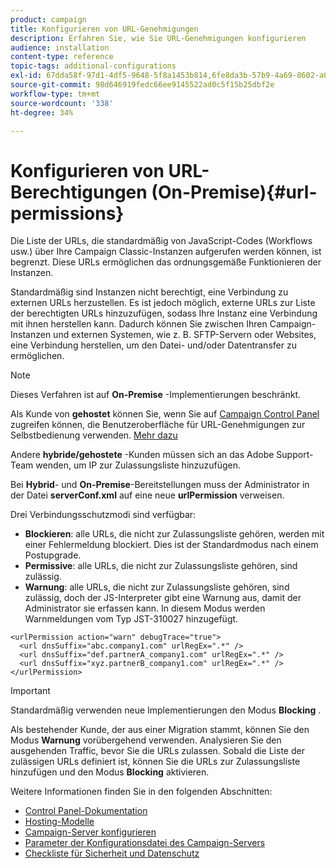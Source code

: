 ```yaml
---
product: campaign
title: Konfigurieren von URL-Genehmigungen
description: Erfahren Sie, wie Sie URL-Genehmigungen konfigurieren
audience: installation
content-type: reference
topic-tags: additional-configurations
exl-id: 67dda58f-97d1-4df5-9648-5f8a1453b814,6fe8da3b-57b9-4a69-8602-a03993630b27
source-git-commit: 98d646919fedc66ee9145522ad0c5f15b25dbf2e
workflow-type: tm+mt
source-wordcount: '338'
ht-degree: 34%

---
```


# Konfigurieren von URL-Berechtigungen (On-Premise){#url-permissions}

Die Liste der URLs, die standardmäßig von JavaScript-Codes (Workflows usw.) über Ihre Campaign Classic-Instanzen aufgerufen werden können, ist begrenzt. Diese URLs ermöglichen das ordnungsgemäße Funktionieren der Instanzen.

Standardmäßig sind Instanzen nicht berechtigt, eine Verbindung zu externen URLs herzustellen. Es ist jedoch möglich, externe URLs zur Liste der berechtigten URLs hinzuzufügen, sodass Ihre Instanz eine Verbindung mit ihnen herstellen kann. Dadurch können Sie zwischen Ihren Campaign-Instanzen und externen Systemen, wie z. B. SFTP-Servern oder Websites, eine Verbindung herstellen, um den Datei- und/oder Datentransfer zu ermöglichen.

>[!NOTE]
>
>Dieses Verfahren ist auf **On-Premise** -Implementierungen beschränkt.
>
>Als Kunde von **gehostet** können Sie, wenn Sie auf [Campaign Control Panel](https://experienceleague.adobe.com/docs/control-panel/using/control-panel-home.html?lang=de) zugreifen können, die Benutzeroberfläche für URL-Genehmigungen zur Selbstbedienung verwenden. [Mehr dazu](https://experienceleague.adobe.com/docs/control-panel/using/instances-settings/url-permissions.html?lang=de)
>
>Andere **hybride/gehostete** -Kunden müssen sich an das Adobe Support-Team wenden, um IP zur Zulassungsliste hinzuzufügen.


Bei **Hybrid**- und **On-Premise**-Bereitstellungen muss der Administrator in der Datei **serverConf.xml** auf eine neue **urlPermission** verweisen.


Drei Verbindungsschutzmodi sind verfügbar:

* **Blockieren**: alle URLs, die nicht zur Zulassungsliste gehören, werden mit einer Fehlermeldung blockiert. Dies ist der Standardmodus nach einem Postupgrade.
* **Permissive**: alle URLs, die nicht zur Zulassungsliste gehören, sind zulässig.
* **Warnung**: alle URLs, die nicht zur Zulassungsliste gehören, sind zulässig, doch der JS-Interpreter gibt eine Warnung aus, damit der Administrator sie erfassen kann. In diesem Modus werden Warnmeldungen vom Typ JST-310027 hinzugefügt.

```
<urlPermission action="warn" debugTrace="true">
  <url dnsSuffix="abc.company1.com" urlRegEx=".*" />
  <url dnsSuffix="def.partnerA_company1.com" urlRegEx=".*" />
  <url dnsSuffix="xyz.partnerB_company1.com" urlRegEx=".*" />
</urlPermission>
```

>[!IMPORTANT]
>
>Standardmäßig verwenden neue Implementierungen den Modus **Blocking** .
>
>Als bestehender Kunde, der aus einer Migration stammt, können Sie den Modus **Warnung** vorübergehend verwenden. Analysieren Sie den ausgehenden Traffic, bevor Sie die URLs zulassen. Sobald die Liste der zulässigen URLs definiert ist, können Sie die URLs zur Zulassungsliste hinzufügen und den Modus **Blocking** aktivieren.

Weitere Informationen finden Sie in den folgenden Abschnitten:

* [Control Panel-Dokumentation](https://experienceleague.adobe.com/docs/control-panel/using/control-panel-home.html)
* [Hosting-Modelle](hosting-models.md)
* [Campaign-Server konfigurieren](configuring-campaign-server.md)
* [Parameter der Konfigurationsdatei des Campaign-Servers](the-server-configuration-file.md)
* [Checkliste für Sicherheit und Datenschutz](get-started-security-privacy.md)
